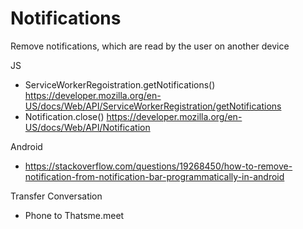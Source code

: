 Notifications
=============


Remove notifications, which are read by the user on another device

JS
- ServiceWorkerRegoistration.getNotifications()
    https://developer.mozilla.org/en-US/docs/Web/API/ServiceWorkerRegistration/getNotifications
- Notification.close()
    https://developer.mozilla.org/en-US/docs/Web/API/Notification

Android
- https://stackoverflow.com/questions/19268450/how-to-remove-notification-from-notification-bar-programmatically-in-android


Transfer Conversation
- Phone to Thatsme.meet
